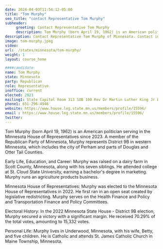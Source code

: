```yaml
---
date: 2024-04-03T11:54:12-05:00
title: "Tom Murphy"
seo_title: "contact Representative Tom Murphy"
subheader:
     greeting: Contact Representative Tom Murphy
     description: Tom Murphy (born April 19, 1962) is an American politician serving in the Minnesota House of Representatives since 2023. A member of the Republican Party of Minnesota, Murphy represents District 9B in western Minnesota, which includes the city of Perham and parts of Douglas and Otter Tail Counties.
description: Contact Representative Tom Murphy of Minnesota. Contact information for Tom Murphy includes email address, phone number, and mailing address.
image: tom-murphy.jpeg
video:
url:  /states/minnesota/tom-murphy/
weight: 1
layout: course_home

####candidate
name: Tom Murphy
state: Minnesota
party: Republican
role: Representative
inoffice: current
elected: 2023
mailing1: State Capitol Room 313 SOB 100 Rev Dr Martin Luther King Jr Blvd St. Paul, MN 55155-1298
phone1: 651-296-4946
website: https://www.house.leg.state.mn.us/members/profile/15596/
email : https://www.house.leg.state.mn.us/members/profile/15596/
twitter:
---
```


Tom Murphy (born April 19, 1962) is an American politician serving in the Minnesota House of Representatives since 2023. A member of the Republican Party of Minnesota, Murphy represents District 9B in western Minnesota, which includes the city of Perham and parts of Douglas and Otter Tail Counties.

Early Life, Education, and Career:
Murphy was raised on a dairy farm in Scott County, Minnesota, along with his seven siblings. He attended college at St. Cloud State University, earning a bachelor's degree in marketing. Murphy runs an agriculture products business.

Minnesota House of Representatives:
Murphy was elected to the Minnesota House of Representatives in 2022. He first ran in an open seat created by legislative redistricting. Murphy serves on the Health Finance and Policy and Transportation Finance and Policy Committees.

Electoral History:
In the 2022 Minnesota State House - District 9B election, Murphy secured a victory with a significant margin. He received 70.29% of the total votes, amounting to 15,332 votes.

Personal Life:
Murphy lives in Underwood, Minnesota, with his wife, Betty, and five children. He is Catholic and attends St. James Catholic Church in Maine Township, Minnesota.
